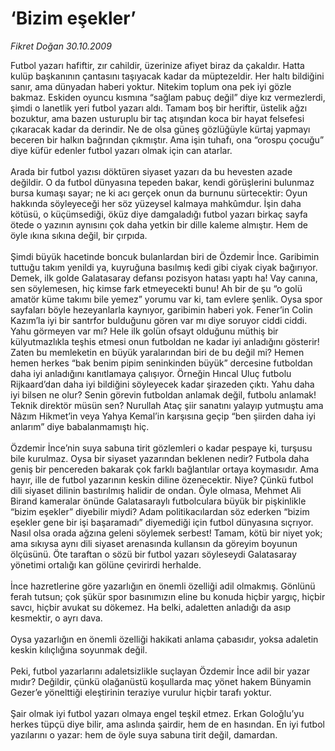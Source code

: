 # ‘Bizim eşekler’

*Fikret Doğan 30.10.2009*

<div class="taraf_structure_2col_1zq">
<div class="margen_n">



 <p>Futbol yazarı hafiftir, zır cahildir, üzerinize afiyet biraz da çakaldır. Hatta kulüp başkanının çantasını taşıyacak kadar da müptezeldir. Her haltı bildiğini sanır, ama dünyadan haberi yoktur. Nitekim toplum ona pek iyi gözle bakmaz. Eskiden oyuncu kısmına “sağlam pabuç değil” diye kız vermezlerdi, şimdi o lanetlik yeri futbol yazarı aldı. Tamam boş bir heriftir, üstelik ağzı bozuktur, ama bazen usturuplu bir taç atışından koca bir hayat felsefesi çıkaracak kadar da derindir. Ne de olsa güneş gözlüğüyle kürtaj yapmayı beceren bir halkın bağrından çıkmıştır. Ama işin tuhafı, ona “orospu çocuğu” diye küfür edenler futbol yazarı olmak için can atarlar. <br/><br/>Arada bir futbol yazısı döktüren siyaset yazarı da bu hevesten azade değildir. O da futbol dünyasına tepeden bakar, kendi görüşlerini bulunmaz bursa kumaşı sayar; ne ki acı gerçek onun da burnunu sürtecektir: Oyun hakkında söyleyeceği her söz yüzeysel kalmaya mahkûmdur. İşin daha kötüsü, o küçümsediği, öküz diye damgaladığı futbol yazarı birkaç sayfa ötede o yazının aynısını çok daha yetkin bir dille kaleme almıştır. Hem de öyle ıkına sıkına değil, bir çırpıda. <br/><br/>Şimdi büyük hacetinde boncuk bulanlardan biri de Özdemir İnce. Garibimin tuttuğu takım yenildi ya, kuyruğuna basılmış kedi gibi ciyak ciyak bağırıyor. Demek, ilk golde Galatasaray defansı pozisyon hatası yaptı ha! Vay canına, sen söylemesen, hiç kimse fark etmeyecekti bunu! Ah bir de şu “o golü amatör küme takımı bile yemez” yorumu var ki, tam evlere şenlik. Oysa spor sayfaları böyle hezeyanlarla kaynıyor, garibimin haberi yok. Fener’in Colin Kazım’la iyi bir santrfor bulduğunu gören var mı diye soruyor ciddi ciddi. Yahu görmeyen var mı? Hele ilk golün ofsayt olduğunu müthiş bir külyutmazlıkla teşhis etmesi onun futboldan ne kadar iyi anladığını gösterir! Zaten bu memleketin en büyük yaralarından biri de bu değil mi? Hemen hemen herkes “bak benim pipim seninkinden büyük” dercesine futboldan daha iyi anladığını kanıtlamaya çalışıyor. Örneğin Hıncal Uluç futbolu Rijkaard’dan daha iyi bildiğini söyleyecek kadar şirazeden çıktı. Yahu daha iyi bilsen ne olur? Senin görevin futboldan anlamak değil, futbolu anlamak! Teknik direktör müsün sen? Nurullah Ataç şiir sanatını yalayıp yutmuştu ama Nâzım Hikmet’in veya Yahya Kemal’in karşısına geçip “ben şiirden daha iyi anlarım” diye babalanmamıştı hiç. <br/><br/>Özdemir İnce’nin suya sabuna tirit gözlemleri o kadar pespaye ki, turşusu bile kurulmaz. Oysa bir siyaset yazarından beklenen nedir? Futbola daha geniş bir pencereden bakarak çok farklı bağlantılar ortaya koymasıdır. Ama hayır, ille de futbol yazarının keskin diline özenecektir. Niye? Çünkü futbol dili siyaset dilinin bastırılmış halidir de ondan. Öyle olmasa, Mehmet Ali Birand kameralar önünde Galatasaraylı futbolculara büyük bir pişkinlikle “bizim eşekler” diyebilir miydi? Adam politikacılardan söz ederken “bizim eşekler gene bir işi başaramadı” diyemediği için futbol dünyasına sıçrıyor. Nasıl olsa orada ağzına geleni söylemek serbest! Tamam, kötü bir niyet yok; ama sıkıysa aynı dili siyaset arenasında kullansın da göreyim boyunun ölçüsünü. Öte taraftan o sözü bir futbol yazarı söyleseydi Galatasaray yönetimi ortalığı kan gölüne çevirirdi herhalde. <br/><br/>İnce hazretlerine göre yazarlığın en önemli özelliği adil olmakmış. Gönlünü ferah tutsun; çok şükür spor basınımızın eline bu konuda hiçbir yargıç, hiçbir savcı, hiçbir avukat su dökemez. Ha belki, adaletten anladığı da asıp kesmektir, o ayrı dava. <br/><br/>Oysa yazarlığın en önemli özelliği hakikati anlama çabasıdır, yoksa adaletin keskin kılıçlığına soyunmak değil. <br/><br/>Peki, futbol yazarlarını adaletsizlikle suçlayan Özdemir İnce adil bir yazar mıdır? Değildir, çünkü olağanüstü koşullarda maç yönet hakem Bünyamin Gezer’e yönelttiği eleştirinin teraziye vurulur hiçbir tarafı yoktur. <br/><br/>Şair olmak iyi futbol yazarı olmaya engel teşkil etmez. Erkan Goloğlu’yu herkes tüpçü diye bilir, ama aslında şairdir, hem de en hasından. En iyi futbol yazılarını o yazar: hem de öyle suya sabuna tirit değil, damardan.</p>
<br/>
<br/>
<br/>



<br/>


<div id="taraf_not">
</div>

</div>


</div>
